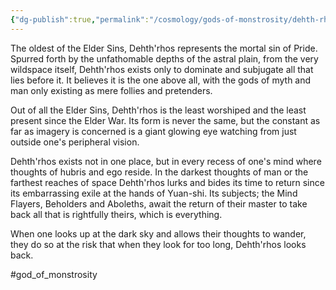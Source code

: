 ```yaml
---
{"dg-publish":true,"permalink":"/cosmology/gods-of-monstrosity/dehth-rhos/"}
---
```


The oldest of the Elder Sins, Dehth'rhos represents the mortal sin of Pride. Spurred forth by the unfathomable depths of the astral plain, from the very wildspace itself, Dehth'rhos exists only to dominate and subjugate all that lies before it. It believes it is the one above all, with the gods of myth and man only existing as mere follies and pretenders.

Out of all the Elder Sins, Dehth'rhos is the least worshiped and the least present since the Elder War. Its form is never the same, but the constant as far as imagery is concerned is a giant glowing eye watching from just outside one's peripheral vision.

Dehth'rhos exists not in one place, but in every recess of one's mind where thoughts of  hubris and ego reside. In the darkest thoughts of man or the farthest reaches of space Dehth'rhos lurks and bides its time to return since its embarrassing exile at the hands of Yuan-shi. Its subjects; the Mind Flayers, Beholders and Aboleths, await the return of their master to take back all that is rightfully theirs, which is everything. 

When one looks up at the dark sky and allows their thoughts to wander, they do so at the risk that when they look for too long, Dehth'rhos looks back.

#god_of_monstrosity